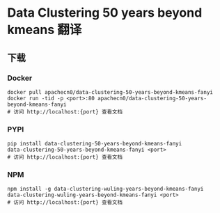 # Data Clustering 50 years beyond kmeans 翻译

## 下载

### Docker

```
docker pull apachecn0/data-clustering-50-years-beyond-kmeans-fanyi
docker run -tid -p <port>:80 apachecn0/data-clustering-50-years-beyond-kmeans-fanyi
# 访问 http://localhost:{port} 查看文档
```

### PYPI

```
pip install data-clustering-50-years-beyond-kmeans-fanyi
data-clustering-50-years-beyond-kmeans-fanyi <port>
# 访问 http://localhost:{port} 查看文档
```

### NPM

```
npm install -g data-clustering-wuling-years-beyond-kmeans-fanyi
data-clustering-wuling-years-beyond-kmeans-fanyi <port>
# 访问 http://localhost:{port} 查看文档
```